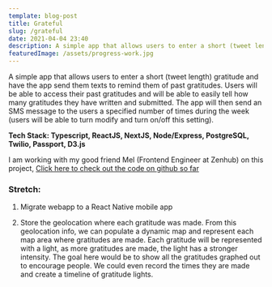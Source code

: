 ```yaml
---
template: blog-post
title: Grateful
slug: /grateful
date: 2021-04-04 23:40
description: A simple app that allows users to enter a short (tweet length) gratitude and have the app send them texts to remind them of past gratitudes.
featuredImage: /assets/progress-work.jpg
---
```


A simple app that allows users to enter a short (tweet length) gratitude and have the app send them texts to remind them of past gratitudes. Users will be able to access their past gratitudes and will be able to easily tell how many gratitudes they have written and submitted. The app will then send an SMS message to the users a specified number of times during the week (users will be able to turn modify and turn on/off this setting).

<strong>Tech Stack: Typescript, ReactJS, NextJS, Node/Express, PostgreSQL, Twilio, Passport, D3.js</strong>

I am working with my good friend Mel (Frontend Engineer at Zenhub) on this project, [Click here to check out the code on github so far](https://github.com/melchua/grateful)

### Stretch:

1. Migrate webapp to a React Native mobile app

2. Store the geolocation where each gratitude was made. From this geolocation info, we can populate a dynamic map and represent each map area where gratitudes are made. Each gratitude will be represented with a light, as more gratitudes are made, the light has a stronger intensity. The goal here would be to show all the gratitudes graphed out to encourage people. We could even record the times they are made and create a timeline of gratitude lights.
